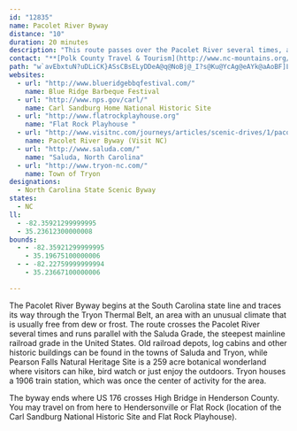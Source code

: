 ```yaml
---
id: "12835"
name: Pacolet River Byway
distance: "10"
duration: 20 minutes
description: "This route passes over the Pacolet River several times, and also goes through the unique Tryon Thermal Belt microclimate."
contact: "**[Polk County Travel & Tourism](http://www.nc-mountains.org/)**  \r\n 800-440-7848  \r\n\r\n"
path: "w`avEbxtuN?uDLiCK}ASsCBsELyDDeA@q@NoBj@_I?s@Ku@YcAg@eAYk@aAoBF]Ly@zA_E~AgDXq@Dg@eAoH]kIe@{AiAaFe@kD^_E~@aDT]\\O`IcCbDc@fH_ClCkAj@GxAi@bCUb@QNQ@u@O]{@m@w@mA_AaCsBcDAo@~@kDMyAPmATMn@IbCp@RWNiANQ|CmBZ?|ExAxCzAfDDbCl@R?h@St@oAn@UrBb@~AEv@f@nBd@|AxAdAJb@KJMXq@Ns@?y@UmBIaBBq@`@}ABu@Im@_A_C?_@N_AEa@m@_ByBeCOa@Dc@TS|Bg@^i@A_@y@iDDg@Ze@lAq@Te@Hm@Kq@s@g@Sq@Lm@rAaBf@mAVcAN_BZuALkCGaAW_AuIuOe@{AM_AAeI~@yGX_AxBuARe@@_@Am@qAsBQk@SsBlAiH?yBI}Ai@oDyAkDUgCf@iLrAmLBeEIu@k@_BImAp@eHGo@i@kBy@qBMs@OoGKiO]yEq@aDmCeJsByHi@iDlAy`@J{[IiEsAeIQuI?yFzAaf@{@k\\JyC`CiO~ByEdAmC^sA|AcIr@kB~AwC\\aAhAiHX}@hA{AhHaHl@w@n@sAfEcMhAkBvJeGrEiDzJ_AzKgBx@YT]jE{J`BeClAy@rAY`KMnK|@~CW~@W`CsArDiDhHaIxBkDzAmFbFkU^eC~@gC"
websites:
  - url: "http://www.blueridgebbqfestival.com/"
    name: Blue Ridge Barbeque Festival
  - url: "http://www.nps.gov/carl/"
    name: Carl Sandburg Home National Historic Site
  - url: "http://www.flatrockplayhouse.org"
    name: "Flat Rock Playhouse "
  - url: "http://www.visitnc.com/journeys/articles/scenic-drives/1/pacolet-river-byway-mountain-scenic-drives"
    name: Pacolet River Byway (Visit NC)
  - url: "http://www.saluda.com/"
    name: "Saluda, North Carolina"
  - url: "http://www.tryon-nc.com/"
    name: Town of Tryon
designations:
  - North Carolina State Scenic Byway
states:
  - NC
ll:
  - -82.35921299999995
  - 35.23612300000008
bounds:
  - - -82.35921299999995
    - 35.19675100000006
  - - -82.22759999999994
    - 35.23667100000006

---
```


The Pacolet River Byway begins at the South Carolina state line and traces its way through the Tryon Thermal Belt, an area with an unusual climate that is usually free from dew or frost. The route crosses the Pacolet River several times and runs parallel with the Saluda Grade, the steepest mainline railroad grade in the United States. Old railroad depots, log cabins and other historic buildings can be found in the towns of Saluda and Tryon, while Pearson Falls Natural Heritage Site is a 259 acre botanical wonderland where visitors can hike, bird watch or just enjoy the
outdoors. Tryon houses a 1906 train station, which was once the center of activity for the area.

The byway ends where US 176 crosses High Bridge in Henderson
County. You may travel on from here to Hendersonville or Flat
Rock (location of the Carl Sandburg National Historic Site and Flat
Rock Playhouse).
